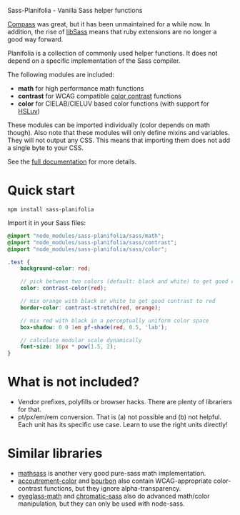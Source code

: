 Sass-Planifolia - Vanilla Sass helper functions

[Compass](http://compass-style.org/) was great, but it has been unmaintained
for a while now. In addition, the rise of
[libSass](http://sass-lang.com/libsass) means that ruby extensions are no
longer a good way forward.

Planifolia is a collection of commonly used helper functions.  It does not
depend on a specific implementation of the Sass compiler.

The following modules are included:

-   **math** for high performance math functions
-   **contrast** for WCAG compatible [color
    contrast](https://www.w3.org/TR/WCAG20/#contrast-ratiodef) functions
-   **color** for CIELAB/CIELUV based color functions (with support for
    [HSLuv](http://www.hsluv.org/))

These modules can be imported individually (color depends on math though).
Also note that these modules will only define mixins and variables. They will
not output any CSS. This means that importing them does not add a single byte
to your CSS.

See the [full documentation](https://xi.github.io/sass-planifolia/) for more
details.

# Quick start

    npm install sass-planifolia

Import it in your Sass files:

```scss
@import "node_modules/sass-planifolia/sass/math";
@import "node_modules/sass-planifolia/sass/contrast";
@import "node_modules/sass-planifolia/sass/color";

.test {
    background-color: red;

    // pick between two colors (default: black and white) to get good contrast
    color: contrast-color(red);

    // mix orange with black or white to get good contrast to red
    border-color: contrast-stretch(red, orange);

    // mix red with black in a perceptually uniform color space
    box-shadow: 0 0 1em pf-shade(red, 0.5, 'lab');

    // calculate modular scale dynamically
    font-size: 16px * pow(1.5, 2);
}
```

# What is not included?

-   Vendor prefixes, polyfills or browser hacks. There are plenty of librariers
    for that.
-   pt/px/em/rem conversion. That is (a) not possible and (b) not helpful. Each
    unit has its specific use case. Learn to use the right units directly!

# Similar libraries

-   [mathsass](https://github.com/terkel/mathsass) is another very good
    pure-sass math implementation.
-   [accoutrement-color](https://github.com/oddbird/accoutrement-color) and
    [bourbon](https://github.com/thoughtbot/bourbon) also contain
    WCAG-appropriate color-contrast functions, but they ignore
    alpha-transparency.
-   [eyeglass-math](https://github.com/sass-eyeglass/eyeglass-math) and
    [chromatic-sass](https://github.com/bugsnag/chromatic-sass) also do
    advanced math/color manipulation, but they can only be used with node-sass.
